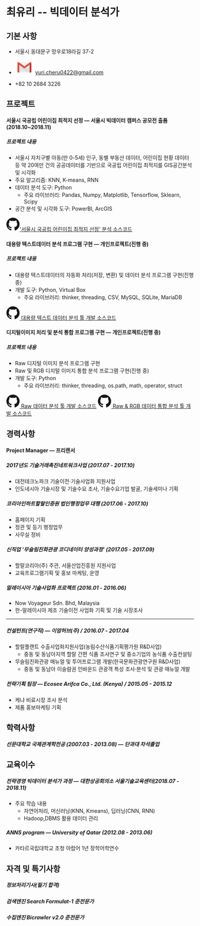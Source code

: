 

# 최유리 -- 빅데이터 분석가

## 기본 사항
* 서울시 동대문구 망우로18라길 37-2
- ![](https://github.com/rosa-yuri/my-resume/blob/master/images/gmail.png) yuri.cheru0422@gmail.com

- +82 10 2684 3226


## 프로젝트
#### 서울시 국공립 어린이집 최적지 선정  &mdash; 서울시 빅데이터 캠퍼스 공모전 출품(2018.10~2018.11)
##### 프로젝트 내용
* 서울시 자치구별 아동(만 0-5세) 인구, 동별 부동산 데이터, 어린이집 현황 데이터 등 약 20여만 건의 공공데이터를 기반으로 국공립 어린이집 최적지를 GIS공간분석 및 시각화
* 주요 알고리즘: KNN, K-means, RNN
* 데이터 분석 도구: Python
  - 주요 라이브러리: Pandas, Numpy, Matplotlib, Tensorflow, Sklearn, Scipy
* 공간 분석 및 시각화 도구: PowerBI, ArcGIS

![](https://github.com/rosa-yuri/my-resume/blob/master/images/github_icon.png)['서울시 국공립 어린이집 최적지 선정' 분석 소스코드](https://github.com/rosa-yuri/BigCampus_project)


#### 대용량 텍스트데이터 분석 프로그램 구현 &mdash; 개인프로젝트(진행 중)
##### 프로젝트 내용
* 대용량 텍스트데이터의 자동화 처리(저장, 변환) 및 데이터 분석 프로그램 구현(진행 중)
* 개발 도구: Python, Virtual Box
  - 주요 라이브러리: thinker, threading, CSV, MySQL, SQLite, MariaDB
  
![](https://github.com/rosa-yuri/my-resume/blob/master/images/github_icon.png)[ 대용량 텍스트 데이터 분석 툴 개발 소스코드](http://)


#### 디지털이미지 처리 및 분석 통합 프로그램 구현 &mdash; 개인프로젝트(진행 중)
##### 프로젝트 내용
* Raw 디지털 이미지 분석 프로그램 구현
* Raw 및 RGB 디지털 이미지 통합 분석 프로그램 구현(진행 중)
* 개발 도구: Python
  - 주요 라이브러리: thinker, threading, os.path, math, operator, struct 

![](https://github.com/rosa-yuri/my-resume/blob/master/images/github_icon.png)[ Raw 데이터 분석 툴 개발 소스코드](https://github.com/rosa-yuri/my_projects/blob/master/raw_img_processing.py)
![](https://github.com/rosa-yuri/my-resume/blob/master/images/github_icon.png)[ Raw & RGB 데이터 통합 분석 툴 개발 소스코드](http://)

## 경력사항

#### Project Manager &mdash; 프리랜서
##### 2017년도 기술거래촉진네트워크사업 (2017.07 - 2017.10)
* 대전테크노파크 기술이전·기술사업화 지원사업
* 인도네시아 기술시장 및 기술수요 조사, 기술수요기업 발굴, 기술세미나 기획

##### 코리아인하트할랄인증원 법인행정업무 대행 (2017.06 - 2017.10)
- 홈페이지 기획
- 정관 및 등기 행정업무
- 사무실 정비

##### 신직업 ‘무슬림친화관광 코디네이터 양성과정’ (2017.05 - 2017.09)
- 할랄코리아(주) 주관, 서울산업진흥원 지원사업
- 교육프로그램기획 및 홍보 마케팅, 운영

##### 말레이시아 기술사업화 프로젝트 (2016.01 - 2016.06)
- Now Voyageur Sdn. Bhd, Malaysia
- 한-말레이시아 제조 기술이전 사업화 기획 및 기술 시장조사

- - -
##### 컨설턴트(연구직)  &mdash; 이암허브(주)  / 2016.07 - 2017.04
* 할랄플랜트 수출사업화지원사업(농림수산식품기획평가원 R&D사업) 
  - 중동 및 동남아지역 할랄 간편 식품 조사연구 및 중소기업의 농식품 수출컨설팅
* 무슬림친화관광 매뉴얼 및 투어프로그램 개발(한국문화관광연구원 R&D사업)
  - 중동 및 동남아 이슬람권 인바운드 관광객 특성 조사·분석 및 관광 매뉴얼 개발
 
##### 전략기획 팀장 &mdash; Ecosee Arifca Co., Ltd. (Kenya) / 2015.05 - 2015.12
* 케냐 비료시장 조사 분석
* 제품 홍보마케팅 기획


## 학력사항
##### 선문대학교 국제관계학전공 (2007.03 - 2013.08) &mdash; 단과대 차석졸업

## 교육이수
##### 전략경영 빅데이터 분석가 과정 &mdash; 대한상공회의소 서울기술교육센터(2018.07 - 2018.11)
* 주요 학습 내용
  * 자연어처리, 머신러닝(KNN, Kmeans), 딥러닝(CNN, RNN)
  * Hadoop,DBMS 활용 데이터 관리

##### ANNS program &mdash; University of Qatar (2012.08 - 2013.06)
* 카타르국립대학교 초청 아랍어 1년 장학어학연수

## 자격 및 특기사항
##### 정보처리기사(필기 합격)
##### 검색엔진 Search Formulat-1 준전문가
##### 수집엔진 Bicrawler v2.0 준전문가

